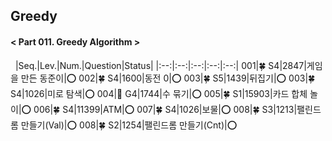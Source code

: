 ## Greedy
#### < Part 011. Greedy Algorithm >
&nbsp;
|Seq.|Lev.|Num.|Question|Status|
|:--:|:--:|:--:|:--:|:--:|
001|🍀 S4|2847|게임을 만든 동준이|:o:
002|🍀 S4|1600|동전 0|:o:
003|🍀 S5|1439|뒤집기|:o:
003|🍀 S4|1026|미로 탐색|:o:
004|👑 G4|1744|수 묶기|:o:
005|🍀 S1|15903|카드 합체 놀이|:o:
006|🍀 S4|11399|ATM|:o:
007|🍀 S4|1026|보물|:o:
008|🍀 S3|1213|팰린드롬 만들기(Val)|:o:
008|🍀 S2|1254|팰린드롬 만들기(Cnt)|:o: